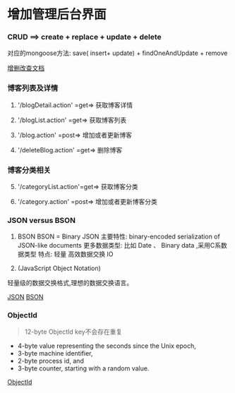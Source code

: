 # 增加管理后台界面


### CRUD ==> create + replace + update + delete

对应的mongoose方法: save( insert+ update) + findOneAndUpdate + remove

[增删改查文档](http://mongoosejs.com/docs/models.html)
### 博客列表及详情

1. '/blogDetail.action' =get=> 获取博客详情

2. '/blogList.action' =get=> 获取博客列表

3. '/blog.action' =post=>  增加或者更新博客

4. '/deleteBlog.action' =get=> 删除博客

### 博客分类相关

5. '/categoryList.action'=get=> 获取博客分类

6. '/category.action' =post=> 增加或者更新博客分类


### JSON versus BSON
1. BSON
BSON =  Bin­ary JSON 
主要特性:
	bin­ary-en­coded seri­al­iz­a­tion of JSON-like doc­u­ments
更多数据类型:
	比如 Date 、 Binary data	,采用C系数据类型
特点:
	轻量 高效数据交换 IO

2. (JavaScript Object Notation) 

轻量级的数据交换格式,理想的数据交换语言。



[JSON](http://www.json.org/)
[BSON](http://bsonspec.org/)


### ObjectId

>  12-byte ObjectId 
key不会存在重复
-   4-byte value representing the seconds since the Unix epoch,
-   3-byte machine identifier,
-   2-byte process id, and
-   3-byte counter, starting with a random value.

[ObjectId](https://docs.mongodb.com/manual/reference/method/ObjectId/)


















